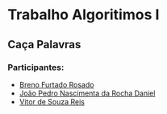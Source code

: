 <h1>Trabalho Algoritimos I</h1>
<h2>Caça Palavras</h2>

<h3>Participantes:</h3>
<ul>
  <li><a href="https://github.com/C9BrenoFR">Breno Furtado Rosado</a></li>
  <li><a href="https://github.com/joaopedrodaniel">João Pedro Nascimenta da Rocha Daniel</a></li>
  <li><a href="https://github.com/vitors-reis">Vitor de Souza Reis</a></li>
</ul>
